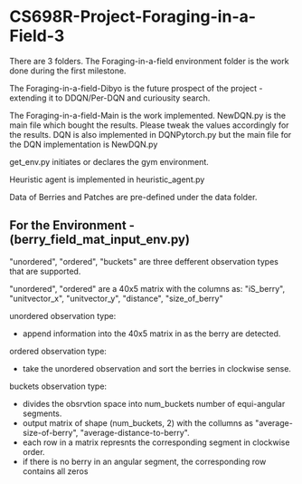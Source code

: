 # CS698R-Project-Foraging-in-a-Field-3

There are 3 folders. The Foraging-in-a-field environment folder is the work done during the first milestone. 

The Foraging-in-a-field-Dibyo is the future prospect of the project - extending it to DDQN/Per-DQN and curiousity search. 

The Foraging-in-a-field-Main is the work implemented. NewDQN.py is the main file which bought the results. Please tweak the values accordingly for the results. DQN is also implemented in DQNPytorch.py but the main file for the DQN implementation is NewDQN.py

get_env.py initiates or declares the gym environment.

Heuristic agent is implemented in heuristic_agent.py

Data of Berries and Patches are pre-defined under the data folder.

<h2>For the Environment - (berry_field_mat_input_env.py)</h2> 


"unordered", "ordered", "buckets" are three defferent observation types that are supported.
   
"unordered", "ordered" are a 40x5 matrix with the columns as: "iS_berry", "unitvector_x", "unitvector_y", "distance", "size_of_berry"
 
unordered observation type:
 - append information into the 40x5 matrix in as the berry are detected.

ordered observation type:
 - take the unordered observation and sort the berries in clockwise sense.

buckets observation type:
 - divides the obsrvtion space into num_buckets number of equi-angular segments.
 - output matrix of shape (num_buckets, 2) with the collumns as "average-size-of-berry", "average-distance-to-berry". 
 - each row in a matrix represnts the corresponding segment in clockwise order.
 - if there is no berry in an angular segment, the corresponding row contains all zeros
 